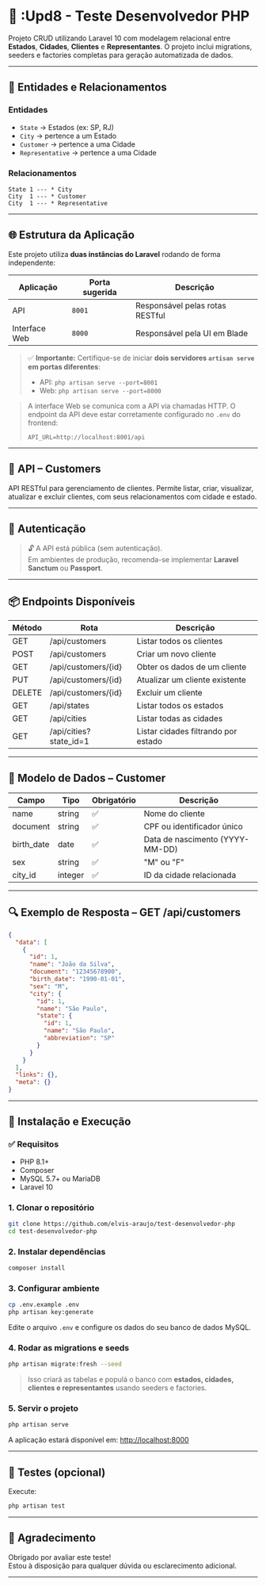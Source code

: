 
# 🧪 :Upd8 - Teste Desenvolvedor PHP

Projeto CRUD utilizando Laravel 10 com modelagem relacional entre **Estados**, **Cidades**, **Clientes** e **Representantes**. O projeto inclui migrations, seeders e factories completas para geração automatizada de dados.

---

## 📁 Entidades e Relacionamentos

### Entidades

- `State` → Estados (ex: SP, RJ)
- `City` → pertence a um Estado
- `Customer` → pertence a uma Cidade
- `Representative` → pertence a uma Cidade

### Relacionamentos

```
State 1 --- * City
City  1 --- * Customer
City  1 --- * Representative
```

---
## 🌐 Estrutura da Aplicação

Este projeto utiliza **duas instâncias do Laravel** rodando de forma independente:

| Aplicação         | Porta sugerida | Descrição                         |
|-------------------|----------------|-----------------------------------|
| API               | `8001`         | Responsável pelas rotas RESTful   |
| Interface Web     | `8000`         | Responsável pela UI em Blade      |

> ✅ **Importante:** Certifique-se de iniciar **dois servidores `artisan serve` em portas diferentes**:
>
> - API: `php artisan serve --port=8001`
> - Web: `php artisan serve --port=8000`

> A interface Web se comunica com a API via chamadas HTTP. O endpoint da API deve estar corretamente configurado no `.env` do frontend:
>
> ```env
> API_URL=http://localhost:8001/api
> ```

---

## 📘 API – Customers

API RESTful para gerenciamento de clientes. Permite listar, criar, visualizar, atualizar e excluir clientes, com seus relacionamentos com cidade e estado.

---

## 🔐 Autenticação

> 🔓 A API está pública (sem autenticação).  
> Em ambientes de produção, recomenda-se implementar **Laravel Sanctum** ou **Passport**.

---

## 📦 Endpoints Disponíveis

| Método | Rota                 | Descrição                         |
|--------|----------------------|-----------------------------------|
| GET    | /api/customers       | Listar todos os clientes          |
| POST   | /api/customers       | Criar um novo cliente             |
| GET    | /api/customers/{id}  | Obter os dados de um cliente      |
| PUT    | /api/customers/{id}  | Atualizar um cliente existente    |
| DELETE | /api/customers/{id}  | Excluir um cliente|
| GET | /api/states  | Listar todos os estados
| GET | /api/cities | 	Listar todas as cidades 
| GET | /api/cities?state_id=1  |	Listar cidades filtrando por estado
  

---

## 📄 Modelo de Dados – Customer

| Campo       | Tipo     | Obrigatório | Descrição                        |
|-------------|----------|-------------|----------------------------------|
| name        | string   | ✅           | Nome do cliente                  |
| document    | string   | ✅           | CPF ou identificador único       |
| birth_date  | date     | ✅           | Data de nascimento (YYYY-MM-DD)  |
| sex         | string   | ✅           | "M" ou "F"                        |
| city_id     | integer  | ✅           | ID da cidade relacionada         |

---

## 🔍 Exemplo de Resposta – GET /api/customers

```json
{
  "data": [
    {
      "id": 1,
      "name": "João da Silva",
      "document": "12345678900",
      "birth_date": "1990-01-01",
      "sex": "M",
      "city": {
        "id": 1,
        "name": "São Paulo",
        "state": {
          "id": 1,
          "name": "São Paulo",
          "abbreviation": "SP"
        }
      }
    }
  ],
  "links": {},
  "meta": {}
}
```

---

## 🚀 Instalação e Execução

### ✅ Requisitos

- PHP 8.1+
- Composer
- MySQL 5.7+ ou MariaDB
- Laravel 10

### 1. Clonar o repositório

```bash
git clone https://github.com/elvis-araujo/test-desenvolvedor-php
cd test-desenvolvedor-php
```

### 2. Instalar dependências

```bash
composer install
```

### 3. Configurar ambiente

```bash
cp .env.example .env
php artisan key:generate
```

Edite o arquivo `.env` e configure os dados do seu banco de dados MySQL.

### 4. Rodar as migrations e seeds

```bash
php artisan migrate:fresh --seed
```

> Isso criará as tabelas e populá o banco com **estados, cidades, clientes e representantes** usando seeders e factories.

### 5. Servir o projeto

```bash
php artisan serve
```

A aplicação estará disponível em: [http://localhost:8000](http://localhost:8000)

---

## 🧪 Testes (opcional)

Execute:

```bash
php artisan test
```

---

## 🚀 Agradecimento

Obrigado por avaliar este teste!  
Estou à disposição para qualquer dúvida ou esclarecimento adicional.

---
